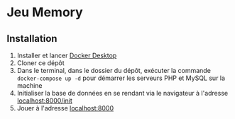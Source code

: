 # Jeu Memory

## Installation
1. Installer et lancer [Docker Desktop](https://www.docker.com/products/docker-desktop)
2. Cloner ce dépôt
3. Dans le terminal, dans le dossier du dépôt, exécuter la commande ```docker-compose up -d``` pour démarrer les serveurs PHP et MySQL sur la machine
4. Initialiser la base de données en se rendant via le navigateur à l'adresse [localhost:8000/init](http://localhost:8080/init)
5. Jouer à l'adresse [localhost:8000](http://localhost:8080)
